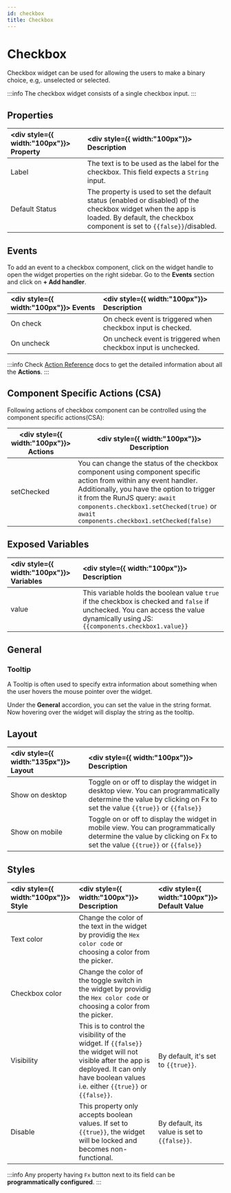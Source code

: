 ```yaml
---
id: checkbox
title: Checkbox
---
```

# Checkbox

Checkbox widget can be used for allowing the users to make a binary choice, e.g,. unselected or selected.

:::info
The checkbox widget consists of a single checkbox input.
:::

<div style={{paddingTop:'24px', paddingBottom:'24px'}}>

## Properties

| <div style={{ width:"100px"}}> Property </div>     | <div style={{ width:"100px"}}> Description </div> |
|:----------- |:----------- |
| Label | The text is to be used as the label for the checkbox. This field expects a `String` input. |
| Default Status | The property is used to set the default status (enabled or disabled) of the checkbox widget when the app is loaded. By default, the checkbox component is set to `{{false}}`/disabled. |

</div>

<div style={{paddingTop:'24px', paddingBottom:'24px'}}>

## Events

To add an event to a checkbox component, click on the widget handle to open the widget properties on the right sidebar. Go to the **Events** section and click on **+ Add handler**.

| <div style={{ width:"100px"}}> Events </div>     | <div style={{ width:"100px"}}> Description </div> |
|:----------- |:----------- |
| On check | On check event is triggered when checkbox input is checked. |
| On uncheck | On uncheck event is triggered when checkbox input is unchecked. |

:::info
Check [Action Reference](/docs/category/actions-reference) docs to get the detailed information about all the **Actions**.
:::

</div>

<div style={{paddingTop:'24px', paddingBottom:'24px'}}>

## Component Specific Actions (CSA)

Following actions of checkbox component can be controlled using the component specific actions(CSA):

| <div style={{ width:"100px"}}> Actions   </div>  | <div style={{ width:"100px"}}> Description </div> |
| ----------- | ----------- |
| setChecked | You can change the status of the checkbox component using component specific action from within any event handler. Additionally, you have the option to trigger it from the RunJS query: `await components.checkbox1.setChecked(true)` or `await components.checkbox1.setChecked(false)` |

</div>

<div style={{paddingTop:'24px', paddingBottom:'24px'}}>

## Exposed Variables

| <div style={{ width:"100px"}}> Variables  </div>    | <div style={{ width:"100px"}}> Description </div> |
|:----------- |:----------- |
| value | This variable holds the boolean value `true` if the checkbox is checked and `false` if unchecked. You can access the value dynamically using JS: `{{components.checkbox1.value}}`| 

</div>

<div style={{paddingTop:'24px', paddingBottom:'24px'}}>

## General
### Tooltip

A Tooltip is often used to specify extra information about something when the user hovers the mouse pointer over the widget.

Under the <b>General</b> accordion, you can set the value in the string format. Now hovering over the widget will display the string as the tooltip.

</div>

<div style={{paddingTop:'24px', paddingBottom:'24px'}}>

## Layout

| <div style={{ width:"135px"}}> Layout </div> | <div style={{ width:"100px"}}> Description </div> |
|:----------- |:----------- |
| Show on desktop | Toggle on or off to display the widget in desktop view. You can programmatically determine the value by clicking on Fx to set the value `{{true}}` or `{{false}}` |
| Show on mobile | Toggle on or off to display the widget in mobile view. You can programmatically determine the value by clicking on Fx to set the value `{{true}}` or `{{false}}` |

</div>

<div style={{paddingTop:'24px', paddingBottom:'24px'}}>

## Styles

|  <div style={{ width:"100px"}}> Style </div> |  <div style={{ width:"100px"}}> Description </div> |  <div style={{ width:"100px"}}> Default Value </div>|
|:----- |:---------  |:------------- |
| Text color | Change the color of the text in the widget by providig the `Hex color code` or choosing a color from the picker. |  |
| Checkbox color | Change the color of the toggle switch in the widget by providig the `Hex color code` or choosing a color from the picker. |  |
| Visibility | This is to control the visibility of the widget. If `{{false}}` the widget will not visible after the app is deployed. It can only have boolean values i.e. either `{{true}}` or `{{false}}`. | By default, it's set to `{{true}}`. |
| Disable | This property only accepts boolean values. If set to `{{true}}`, the widget will be locked and becomes non-functional. | By default, its value is set to `{{false}}`. |

:::info
Any property having `Fx` button next to its field can be **programmatically configured**.
:::

</div>
